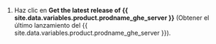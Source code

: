 1. Haz clic en **Get the latest release of {{ site.data.variables.product.prodname_ghe_server }}** (Obtener el último lanzamiento del {{ site.data.variables.product.prodname_ghe_server }}).
